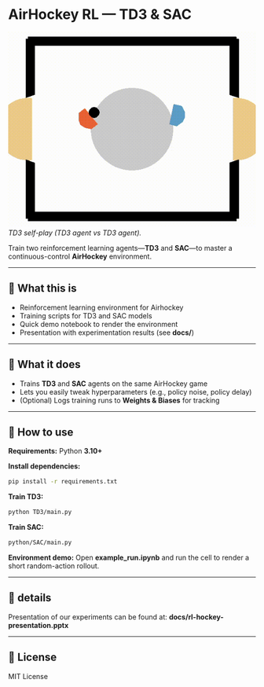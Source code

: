 # AirHockey RL — TD3 & SAC

![TD3 self-play](docs/td3_demo.gif)  
*TD3 self-play (TD3 agent vs TD3 agent).*

Train two reinforcement learning agents—**TD3** and **SAC**—to master a continuous-control **AirHockey** environment.

---

## 📌 What this is
- Reinforcement learning environment for Airhockey
- Training scripts for TD3 and SAC models  
- Quick demo notebook to render the environment  
- Presentation with experimentation results (see **docs/**)  

---

## 🎯 What it does
- Trains **TD3** and **SAC** agents on the same AirHockey game  
- Lets you easily tweak hyperparameters (e.g., policy noise, policy delay)  
- (Optional) Logs training runs to **Weights & Biases** for tracking  

---

## 🚀 How to use

**Requirements:** Python **3.10+**

**Install dependencies:**

```bash
pip install -r requirements.txt
```

**Train TD3:**

```bash
python TD3/main.py
```

**Train SAC:**

```bash
python/SAC/main.py
```

**Environment demo:** Open **example_run.ipynb** and run the cell to render a short random-action rollout.

---

## 📂 details
Presentation of our experiments can be found at: **docs/rl-hockey-presentation.pptx**

---

## 📜 License
MIT License
